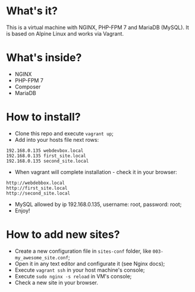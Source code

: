# What's it?
This is a virtual machine with NGINX, PHP-FPM 7 and MariaDB (MySQL). It is based on Alpine Linux and works via Vagrant.

# What's inside?
* NGINX
* PHP-FPM 7
* Composer
* MariaDB

# How to install?
* Clone this repo and execute ```vagrant up```;
* Add into your hosts file next rows:
```
192.168.0.135 webdevbox.local
192.168.0.135 first_site.local
192.168.0.135 second_site.local
```
* When vagrant will complete installation - check it in your browser:
```
http://webdebbox.local
http://first_site.local
http://second_site.local
```
* MySQL allowed by ip 192.168.0.135, username: root, password: root;
* Enjoy!

# How to add new sites?
* Create a new configuration file in ```sites-conf``` folder, like ```003-my_awesome_site.conf```;
* Open it in any text editor and configurate it (see Nginx docs);
* Execute ```vagrant ssh``` in your host machine's console;
* Execute ```sudo nginx -s reload``` in VM's console;
* Check a new site in your browser. 